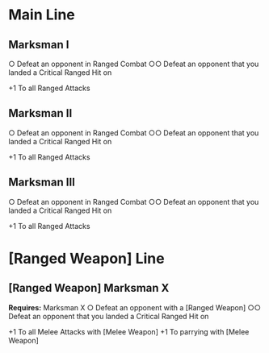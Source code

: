 # Main Line
## Marksman I 
 
○ Defeat an opponent in Ranged Combat
○○ Defeat an opponent that you landed a Critical Ranged Hit on

+1 To all Ranged Attacks
## Marksman II

○ Defeat an opponent in Ranged Combat
○○ Defeat an opponent that you landed a Critical Ranged Hit on

+1 To all Ranged Attacks
## Marksman III

○ Defeat an opponent in Ranged Combat
○○ Defeat an opponent that you landed a Critical Ranged Hit on

+1 To all Ranged Attacks

# \[Ranged Weapon\] Line

## \[Ranged Weapon\] Marksman X

**Requires:** Marksman X
○ Defeat an opponent with a \[Ranged Weapon\]
○○ Defeat an opponent that you landed a Critical Ranged Hit on

+1 To all Melee Attacks with \[Melee Weapon\]
+1 To parrying with \[Melee Weapon\]